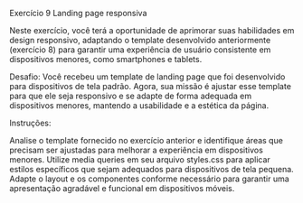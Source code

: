 Exercício 9 Landing page responsiva

Neste exercício, você terá a oportunidade de aprimorar suas habilidades em design responsivo, adaptando o template desenvolvido anteriormente (exercício 8) para garantir uma experiência de usuário consistente em dispositivos menores, como smartphones e tablets.

Desafio:
Você recebeu um template de landing page que foi desenvolvido para dispositivos de tela padrão. Agora, sua missão é ajustar esse template para que ele seja responsivo e se adapte de forma adequada em dispositivos menores, mantendo a usabilidade e a estética da página.

Instruções: 

Analise o template fornecido no exercício anterior e identifique áreas que precisam ser ajustadas para melhorar a experiência em dispositivos menores. 
Utilize media queries em seu arquivo styles.css para aplicar estilos específicos que sejam adequados para dispositivos de tela pequena. Adapte o layout e os componentes conforme necessário para garantir uma apresentação agradável e funcional em dispositivos móveis.
